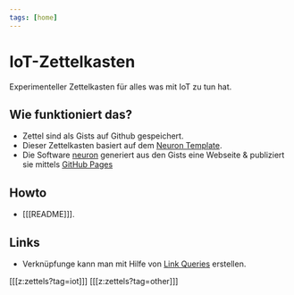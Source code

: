 ```yaml
---
tags: [home]
---
```


# IoT-Zettelkasten

Experimenteller Zettelkasten für alles was mit IoT zu tun hat.

## Wie funktioniert das?

* Zettel sind als Gists auf Github gespeichert.
* Dieser Zettelkasten basiert auf dem [Neuron Template](https://github.com/srid/neuron-template).
* Die Software [neuron](https://neuron.zettel.page/) generiert aus den Gists eine Webseite & publiziert sie mittels [GitHub Pages](https://pages.github.com/)

## Howto

* [[[README]]].

## Links

* Verknüpfunge kann man mit Hilfe von [Link Queries](https://neuron.zettel.page/link-query.html) erstellen.

[[[z:zettels?tag=iot]]]
[[[z:zettels?tag=other]]]

